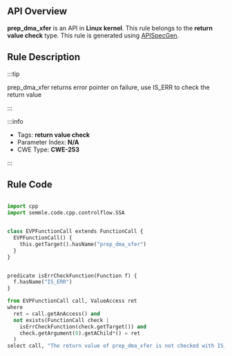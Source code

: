 ---
---


## API Overview
**prep_dma_xfer** is an API in **Linux kernel**. This rule belongs to the **return value check** type. This rule is generated using [APISpecGen](../../tools/APISpecGen).
## Rule Description

:::tip

prep_dma_xfer returns error pointer on failure, use IS_ERR to check the return value

:::

:::info

- Tags: **return value check**
- Parameter Index: **N/A**
- CWE Type: **CWE-253**

:::

## Rule Code
```python

import cpp
import semmle.code.cpp.controlflow.SSA


class EVPFunctionCall extends FunctionCall {
  EVPFunctionCall() {
    this.getTarget().hasName("prep_dma_xfer")
  }
}


predicate isErrCheckFunction(Function f) {
  f.hasName("IS_ERR") 
}

from EVPFunctionCall call, ValueAccess ret
where
  ret = call.getAnAccess() and
  not exists(FunctionCall check |
    isErrCheckFunction(check.getTarget()) and
    check.getArgument(0).getAChild*() = ret
  )
select call, "The return value of prep_dma_xfer is not checked with IS_ERR."
    
```